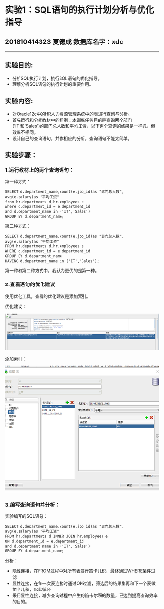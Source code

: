 # 实验1：SQL语句的执行计划分析与优化指导

## 201810414323 夏德成 数据库名字：xdc
---
## 实验目的:
+ 分析SQL执行计划，执行SQL语句的优化指导。
+ 理解分析SQL语句的执行计划的重要作用。

## 实验内容:
+ 对Oracle12c中的HR人力资源管理系统中的表进行查询与分析。
+ 首先运行和分析教材中的样例：本训练任务目的是查询两个部门('IT'和'Sales')的部门总人数和平均工资，以下两个查询的结果是一样的。但效率不相同。
+ 设计自己的查询语句，并作相应的分析，查询语句不能太简单。
## 实验步骤：
### 1.运行教材上的两个查询语句：
第一种方式：

    SELECT d.department_name,count(e.job_id)as "部门总人数",
    avg(e.salary)as "平均工资"
    from hr.departments d,hr.employees e
    where d.department_id = e.department_id
    and d.department_name in ('IT','Sales')
    GROUP BY d.department_name;

第二种方式：

    SELECT d.department_name,count(e.job_id)as "部门总人数",
    avg(e.salary)as "平均工资"
    FROM hr.departments d,hr.employees e
    WHERE d.department_id = e.department_id
    GROUP BY d.department_name
    HAVING d.department_name in ('IT','Sales');

第一种和第二种方式中，我认为更优的是第一种。

### 2.查看语句的优化建议

使用优化工具，查看的优化建议是添加索引。

优化建议：

![优化建议](优化建议.png)

添加索引：


![添加索引](索引.png)

### 3.编写查询语句并分析：
实验编写的SQL语句：

    SELECT d.department_name,count(e.job_id)as "部门总人数",
    avg(e.salary)as "平均工资"
    FROM hr.departments d INNER JOIN hr.employees e
    ON d.department_id = e.department_id
    and d.department_name in ('IT','Sales')
    GROUP BY d.department_name;

分析：
+ 隐性连接，在FROM过程中对所有表进行笛卡儿积，最终通过WHERE条件过滤
+ 显性连接，在每一次表连接时通过ON过滤，筛选后的结果集再和下一个表做笛卡儿积，以此循环
+ 采用显性连接，减少查询过程中产生的笛卡尔积的数量，已达到提高查询效率的目的。